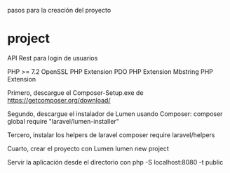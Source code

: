 pasos para la creación del proyecto
# project

API Rest para login de usuarios 

PHP >= 7.2
OpenSSL PHP Extension
PDO PHP Extension
Mbstring PHP Extension

Primero, descargue el Composer-Setup.exe de https://getcomposer.org/download/

Segundo, descargue el instalador de Lumen usando Composer:
  composer global require "laravel/lumen-installer"

Tercero, instalar los helpers de laravel
  composer require laravel/helpers
 
Cuarto, crear el proyecto con Lumen
  lumen new project
  
Servir la aplicación desde el directorio con
  php -S localhost:8080 -t public
  



